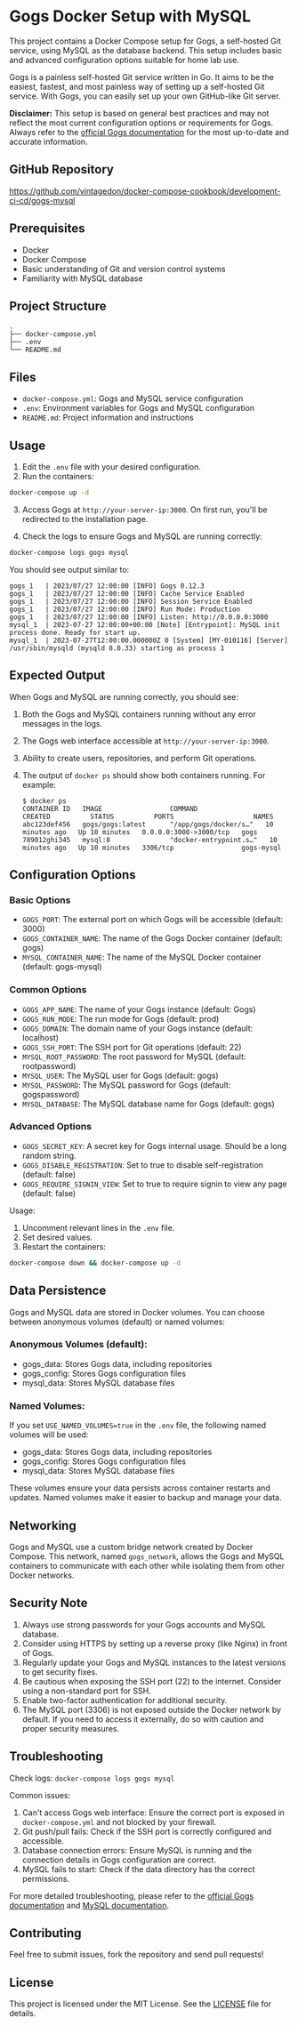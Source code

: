 # Gogs Docker Setup with MySQL

This project contains a Docker Compose setup for Gogs, a self-hosted Git service, using MySQL as the database backend. This setup includes basic and advanced configuration options suitable for home lab use.

Gogs is a painless self-hosted Git service written in Go. It aims to be the easiest, fastest, and most painless way of setting up a self-hosted Git service. With Gogs, you can easily set up your own GitHub-like Git server.

**Disclaimer:** This setup is based on general best practices and may not reflect the most current configuration options or requirements for Gogs. Always refer to the [official Gogs documentation](https://gogs.io/docs) for the most up-to-date and accurate information.

## GitHub Repository

https://github.com/vintagedon/docker-compose-cookbook/development-ci-cd/gogs-mysql

## Prerequisites

- Docker
- Docker Compose
- Basic understanding of Git and version control systems
- Familiarity with MySQL database

## Project Structure

```
.
├── docker-compose.yml
├── .env
└── README.md
```

## Files
- `docker-compose.yml`: Gogs and MySQL service configuration
- `.env`: Environment variables for Gogs and MySQL configuration
- `README.md`: Project information and instructions

## Usage

1. Edit the `.env` file with your desired configuration.
2. Run the containers:

```bash
docker-compose up -d
```

3. Access Gogs at `http://your-server-ip:3000`. On first run, you'll be redirected to the installation page.

4. Check the logs to ensure Gogs and MySQL are running correctly:

```bash
docker-compose logs gogs mysql
```

You should see output similar to:

```
gogs_1   | 2023/07/27 12:00:00 [INFO] Gogs 0.12.3
gogs_1   | 2023/07/27 12:00:00 [INFO] Cache Service Enabled
gogs_1   | 2023/07/27 12:00:00 [INFO] Session Service Enabled
gogs_1   | 2023/07/27 12:00:00 [INFO] Run Mode: Production
gogs_1   | 2023/07/27 12:00:00 [INFO] Listen: http://0.0.0.0:3000
mysql_1  | 2023-07-27 12:00:00+00:00 [Note] [Entrypoint]: MySQL init process done. Ready for start up.
mysql_1  | 2023-07-27T12:00:00.000000Z 0 [System] [MY-010116] [Server] /usr/sbin/mysqld (mysqld 8.0.33) starting as process 1
```

## Expected Output

When Gogs and MySQL are running correctly, you should see:

1. Both the Gogs and MySQL containers running without any error messages in the logs.
2. The Gogs web interface accessible at `http://your-server-ip:3000`.
3. Ability to create users, repositories, and perform Git operations.
4. The output of `docker ps` should show both containers running. For example:

   ```
   $ docker ps
   CONTAINER ID   IMAGE                 COMMAND                  CREATED          STATUS          PORTS                    NAMES
   abc123def456   gogs/gogs:latest      "/app/gogs/docker/s…"   10 minutes ago   Up 10 minutes   0.0.0.0:3000->3000/tcp   gogs
   789012ghi345   mysql:8               "docker-entrypoint.s…"   10 minutes ago   Up 10 minutes   3306/tcp                 gogs-mysql
   ```

## Configuration Options

### Basic Options

- `GOGS_PORT`: The external port on which Gogs will be accessible (default: 3000)
- `GOGS_CONTAINER_NAME`: The name of the Gogs Docker container (default: gogs)
- `MYSQL_CONTAINER_NAME`: The name of the MySQL Docker container (default: gogs-mysql)

### Common Options

- `GOGS_APP_NAME`: The name of your Gogs instance (default: Gogs)
- `GOGS_RUN_MODE`: The run mode for Gogs (default: prod)
- `GOGS_DOMAIN`: The domain name of your Gogs instance (default: localhost)
- `GOGS_SSH_PORT`: The SSH port for Git operations (default: 22)
- `MYSQL_ROOT_PASSWORD`: The root password for MySQL (default: rootpassword)
- `MYSQL_USER`: The MySQL user for Gogs (default: gogs)
- `MYSQL_PASSWORD`: The MySQL password for Gogs (default: gogspassword)
- `MYSQL_DATABASE`: The MySQL database name for Gogs (default: gogs)

### Advanced Options

- `GOGS_SECRET_KEY`: A secret key for Gogs internal usage. Should be a long random string.
- `GOGS_DISABLE_REGISTRATION`: Set to true to disable self-registration (default: false)
- `GOGS_REQUIRE_SIGNIN_VIEW`: Set to true to require signin to view any page (default: false)

Usage:

1. Uncomment relevant lines in the `.env` file.
2. Set desired values.
3. Restart the containers:

```bash
docker-compose down && docker-compose up -d
```

## Data Persistence

Gogs and MySQL data are stored in Docker volumes. You can choose between anonymous volumes (default) or named volumes:

### Anonymous Volumes (default):
- gogs_data: Stores Gogs data, including repositories
- gogs_config: Stores Gogs configuration files
- mysql_data: Stores MySQL database files

### Named Volumes:
If you set `USE_NAMED_VOLUMES=true` in the `.env` file, the following named volumes will be used:
- gogs_data: Stores Gogs data, including repositories
- gogs_config: Stores Gogs configuration files
- mysql_data: Stores MySQL database files

These volumes ensure your data persists across container restarts and updates. Named volumes make it easier to backup and manage your data.

## Networking

Gogs and MySQL use a custom bridge network created by Docker Compose. This network, named `gogs_network`, allows the Gogs and MySQL containers to communicate with each other while isolating them from other Docker networks.

## Security Note

1. Always use strong passwords for your Gogs accounts and MySQL database.
2. Consider using HTTPS by setting up a reverse proxy (like Nginx) in front of Gogs.
3. Regularly update your Gogs and MySQL instances to the latest versions to get security fixes.
4. Be cautious when exposing the SSH port (22) to the internet. Consider using a non-standard port for SSH.
5. Enable two-factor authentication for additional security.
6. The MySQL port (3306) is not exposed outside the Docker network by default. If you need to access it externally, do so with caution and proper security measures.

## Troubleshooting

Check logs: `docker-compose logs gogs mysql`

Common issues:

1. Can't access Gogs web interface: Ensure the correct port is exposed in `docker-compose.yml` and not blocked by your firewall.
2. Git push/pull fails: Check if the SSH port is correctly configured and accessible.
3. Database connection errors: Ensure MySQL is running and the connection details in Gogs configuration are correct.
4. MySQL fails to start: Check if the data directory has the correct permissions.

For more detailed troubleshooting, please refer to the [official Gogs documentation](https://gogs.io/docs/intro/troubleshooting) and [MySQL documentation](https://dev.mysql.com/doc/refman/8.0/en/troubleshooting.html).

## Contributing

Feel free to submit issues, fork the repository and send pull requests!

## License

This project is licensed under the MIT License. See the [LICENSE](LICENSE) file for details.
